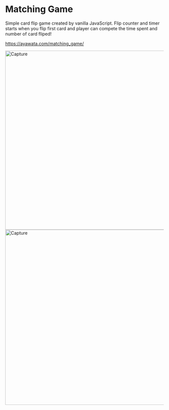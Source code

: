 # Matching Game

Simple card flip game created by vanilla JavaScript. Flip counter and timer starts when you flip first card and player can compete the time spent and number of card fliped!

https://ayawata.com/matching_game/

<img width="570" alt="Capture" src="https://user-images.githubusercontent.com/67760032/123184283-36611d00-d448-11eb-84c0-fdff128af656.PNG">
<img width="558" alt="Capture" src="https://user-images.githubusercontent.com/67760032/123184215-14679a80-d448-11eb-93ba-a1330afec990.PNG">




